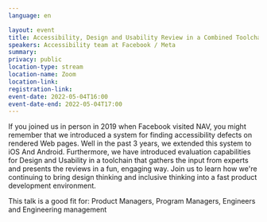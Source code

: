 ```yaml
---
language: en

layout: event
title: Accessibility, Design and Usability Review in a Combined Toolchain (Facebook / Meta)
speakers: Accessibility team at Facebook / Meta
summary:
privacy: public
location-type: stream
location-name: Zoom
location-link:
registration-link:
event-date: 2022-05-04T16:00
event-date-end: 2022-05-04T17:00
---
```


If you joined us in person in 2019 when Facebook visited NAV, you might remember that we introduced a system for finding accessibility defects on rendered Web pages. Well in the past 3 years, we extended this system to iOS And Android. Furthermore, we have introduced evaluation capabilities for Design and Usability in a toolchain that gathers the input from experts and presents the reviews in a fun, engaging way. Join us to learn how we're continuing to bring design thinking and inclusive thinking into a fast product development environment. 

This talk is a good fit for: Product Managers, Program Managers, Engineers and Engineering management
